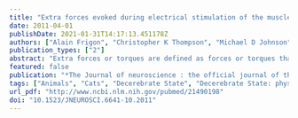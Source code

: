 ```yaml
---
title: "Extra forces evoked during electrical stimulation of the muscle or its nerve are generated and modulated by a length-dependent intrinsic property of muscle in humans and cats."
date: 2011-04-01
publishDate: 2021-01-31T14:17:13.451178Z
authors: ["Alain Frigon", "Christopher K Thompson", "Michael D Johnson", "Marin Manuel", "T George Hornby", "C J Heckman"]
publication_types: ["2"]
abstract: "Extra forces or torques are defined as forces or torques that are larger than would be expected from the input or stimuli, which can be mediated by properties intrinsic to motoneurons and/or to the muscle. The purpose of this study was to determine whether extra forces/torques evoked during electrical stimulation of the muscle or its nerve with variable frequency stimulation are modulated by muscle length/joint angle. A secondary aim was to determine whether extra forces/torques are generated by an intrinsic neuronal or muscle property. Experiments were conducted in 14 able-bodied human subjects and in eight adult decerebrate cats. Torque and force were measured in human and cat experiments, respectively. Extra forces/torques were evoked by stimulating muscles with surface electrodes (human experiments) or by stimulating the nerve with cuff electrodes (cat experiments). In humans and cats, extra forces/torques were larger at short muscle lengths, indicating that a similar regulatory mechanism is involved. In decerebrate cats, extra forces and length-dependent modulation were unaffected by intrathecal methoxamine injections, despite evidence of increased spinal excitability, and by transecting the sciatic nerve proximal to the nerve stimulations. Anesthetic nerve block experiments in two human subjects also failed to abolish extra torques and the length-dependent modulation. Therefore, these data indicate that extra forces/torques evoked during electrical stimulation of the muscle or nerve are muscle length-dependent and primarily mediated by an intrinsic muscle property."
featured: false
publication: "*The Journal of neuroscience : the official journal of the Society for Neuroscience*"
tags: ["Animals", "Cats", "Decerebrate State", "Decerebrate State: physiopathology", "Electric Stimulation", "Female", "Motor Neurons", "Motor Neurons: physiology", "Peripheral Nerves", "Spinal Cord", "Humans", "Male", "Muscle", "Skeletal", "Skeletal: innervation", "Skeletal: physiology", "Sciatic Nerve", "Sciatic Nerve: physiology", "Muscle Contraction", "Peripheral Nerves: physiology", "Muscle Contraction: physiology", "Spinal Cord: physiology", "Spinal Cord: cytology", "Muscle Denervation", "Muscle- Skeletal", "Data Interpretation- Statistical", "Laminectomy", "Data Interpretation", "Statistical", "Ankle", "Adrenergic alpha-Agonists", "Adrenergic alpha-Agonists: administration & dosage", "Adrenergic alpha-Agonists: pharmacology", "Ankle: innervation", "Ankle: physiology", "Joints", "Joints: innervation", "Joints: physiology", "Methoxamine", "Methoxamine: administration & dosage", "Methoxamine: pharmacology", "Nerve Block", "Sciatic Nerve: drug effects", "Tendons", "Tendons: physiology", "Vibration"]
url_pdf: "http://www.ncbi.nlm.nih.gov/pubmed/21490198"
doi: "10.1523/JNEUROSCI.6641-10.2011"
---
```


